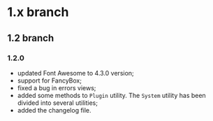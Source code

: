 # 1.x branch
## 1.2 branch
### 1.2.0
* updated Font Awesome to 4.3.0 version;
* support for FancyBox;
* fixed a bug in errors views;
* added some methods to `Plugin` utility. The `System` utility has been divided into several utilities;
* added the changelog file.